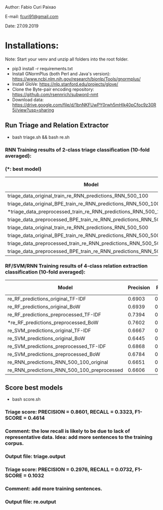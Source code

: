Author: Fabio Curi Paixao 

E-mail: fcuri91@gmail.com

Date: 27.09.2019

# Installations:

Note: Start your venv and unzip all folders into the root folder.

* pip3 install -r requirements.txt
* Install GNormPlus (both Perl and Java's version): https://www.ncbi.nlm.nih.gov/research/bionlp/Tools/gnormplus/
* Install GloVe: https://nlp.stanford.edu/projects/glove/
* Clone the Byte-pair encoding repository: https://github.com/rsennrich/subword-nmt
* Download data: https://drive.google.com/file/d/1bnNKFUwPY0rwh5mHIk40pCfoc9z30R5j/view?usp=sharing

## Run Triage and Relation Extractor

   * bash triage.sh && bash re.sh

### RNN Training results of 2-class triage classification (10-fold averaged):
### (*: best model)

| Model  | Precision | Recall | F1-score |
| ------------- | ------------- | ------------- | ------------- |
| triage_data_original_train_re_RNN_predictions_RNN_500_100	| 0.8172	| 0.8734	| 0.8417 |
| triage_data_original_BPE_train_re_RNN_predictions_RNN_500_100 |	0.8286 |	0.8771 |	0.8473 |
| *triage_data_preprocessed_train_re_RNN_predictions_RNN_500_100 |	0.8782 |	0.8934 |	0.8848 |
| triage_data_preprocessed_BPE_train_re_RNN_predictions_RNN_500_100 |	0.8200 |	0.8751 | 0.8422 |
| triage_data_original_train_re_RNN_predictions_RNN_500_500 |	0.8389 | 0.8836 |	0.8587 |
| triage_data_original_BPE_train_re_RNN_predictions_RNN_500_500	| 0.8404 |	0.8592 |	0.8486 |
| triage_data_preprocessed_train_re_RNN_predictions_RNN_500_500	| 0.8565 |	0.8972 |	0.8713 |
| triage_data_preprocessed_BPE_train_re_RNN_predictions_RNN_500_500	| 0.8369 |	0.8713 |	0.8523 |


### RF/SVM/RNN Training results of 4-class relation extraction classification (10-fold averaged):

| Model  | Precision | Recall | F1-score |
| ------------- | ------------- | ------------- | ------------- |
| re_RF_predictions_original_TF-IDF |	0.6903 |	0.5989 |	0.6236 |
| re_RF_predictions_original_BoW |	0.6939 |	0.6024 |	0.62944 |
| re_RF_predictions_preprocessed_TF-IDF |	0.7394 |	0.5908 |	0.6298 |
| *re_RF_predictions_preprocessed_BoW |	0.7602 |	0.6271 |	0.6672 |
| re_SVM_predictions_original_TF-IDF |	0.6667 |	0.5732 |	0.6025 |
| re_SVM_predictions_original_BoW |	0.6445 |	0.6105 |	0.6240 |
| re_SVM_predictions_preprocessed_TF-IDF |	0.6868 |	0.6014 |	0.6314 |
| re_SVM_predictions_preprocessed_BoW |	0.6784 |	0.6479 |	0.6606 |
| re_RNN_predictions_RNN_500_100_original |	0.6651 |	0.6687 |	0.6615 |
| re_RNN_predictions_RNN_500_100_preprocessed |	0.6606 |	0.6565 |	0.6519 |

## Score best models

   * bash score.sh 

### Triage score: PRECISION = 0.8601, RECALL = 0.3323, F1-SCORE = 0.4614

### Comment: the low recall is likely to be due to lack of representative data. Idea: add more sentences to the training corpus.

### Output file: triage.output

### Triage score: PRECISION = 0.2976, RECALL = 0.0732, F1-SCORE = 0.1032

### Comment: add more training sentences.

### Output file: re.output
